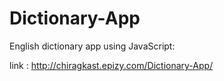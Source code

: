 # Dictionary-App

English dictionary app using JavaScript:

link : http://chiragkast.epizy.com/Dictionary-App/
